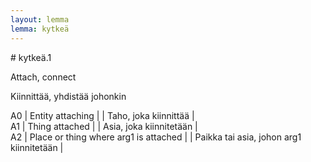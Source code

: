 ```yaml
---
layout: lemma
lemma: kytkeä
---
```


<div class="sense">
# <span class="sensename">kytkeä.1</span>

<span class="description">Attach, connect</span>

<span class="description">Kiinnittää, yhdistää johonkin</span>

A0 | Entity attaching |   | Taho, joka kiinnittää |  
A1 | Thing attached |   | Asia, joka kiinnitetään |  
A2 | Place or thing where arg1 is attached |   | Paikka tai asia, johon arg1 kiinnitetään |  

</div>

